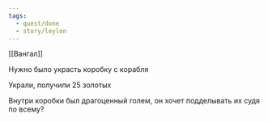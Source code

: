 ```yaml
---
tags:
  - quest/done
  - story/leylon
---
```


[[Вангал]]

Нужно было украсть коробку с корабля

Украли, получили 25 золотых

Внутри коробки был драгоценный голем, он хочет подделывать их судя по всему?
